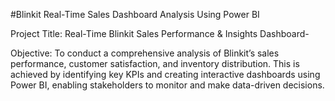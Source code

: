 #Blinkit Real-Time Sales Dashboard Analysis Using Power BI

Project Title:
Real-Time Blinkit Sales Performance & Insights Dashboard-

Objective:
To conduct a comprehensive analysis of Blinkit’s sales performance, customer satisfaction, and inventory distribution. This is achieved by identifying key KPIs and creating interactive dashboards using Power BI, enabling stakeholders to monitor and make data-driven decisions.

